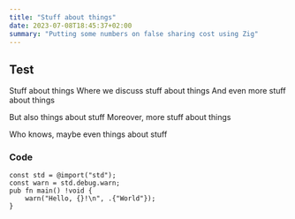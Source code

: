 ```yaml
---
title: "Stuff about things"
date: 2023-07-08T18:45:37+02:00
summary: "Putting some numbers on false sharing cost using Zig"
---
```

## Test

Stuff about things
Where we discuss stuff about things
And even more stuff about things

But also things about stuff
Moreover, more stuff about things

Who knows, maybe even things about stuff

### Code

```zig
const std = @import("std");
const warn = std.debug.warn;
pub fn main() !void {
    warn("Hello, {}!\n", .{"World"});
}
```
